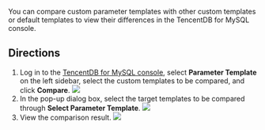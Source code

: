 You can compare custom parameter templates with other custom templates or default templates to view their differences in the TencentDB for MySQL console.

## Directions
1. Log in to the [TencentDB for MySQL console](https://console.cloud.tencent.com/mysql/parameter-templates), select **Parameter Template** on the left sidebar, select the custom templates to be compared, and click **Compare**.
![](https://qcloudimg.tencent-cloud.cn/raw/d0a75b07291afa463813aad49df62f23.png)
2. In the pop-up dialog box, select the target templates to be compared through **Select Parameter Template**.
![](https://qcloudimg.tencent-cloud.cn/raw/d8400d21289ed3b3b21f72db77f33e26.png)
3. View the comparison result.
![](https://qcloudimg.tencent-cloud.cn/raw/110fd6d7e9f262cc4d2e77f6c1fcbe61.png)
